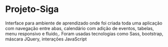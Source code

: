 # Projeto-Siga
 Interface para ambiente de aprendizado onde foi criada toda uma aplicação com navegação entre abas, calendário com adição de eventos, tabelas, menu responsivo e fluido,. Foram usadas tecnologias como Sass, bootstrap, máscara JQuery, interações JavaScript
